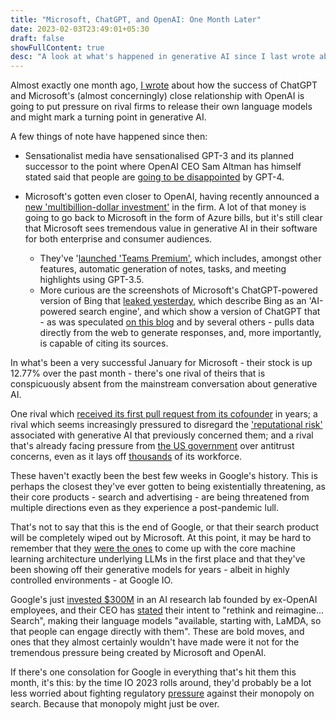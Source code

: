 ```yaml
---
title: "Microsoft, ChatGPT, and OpenAI: One Month Later"
date: 2023-02-03T23:49:01+05:30
draft: false
showFullContent: true
desc: "A look at what's happened in generative AI since I last wrote about it a month ago, and what it means for big tech."
---
```


Almost exactly one month ago, [I wrote](/blog/microsoft-chatgpt-language-bing) about how the success of ChatGPT and Microsoft's (almost concerningly) close relationship with OpenAI is going to put pressure on rival firms to release their own language models and might mark a turning point in generative AI.

A few things of note have happened since then:

* Sensationalist media have sensationalised GPT-3 and its planned successor to the point where OpenAI CEO Sam Altman has himself stated said that people are [going to be disappointed](https://www.theverge.com/23560328/openai-gpt-4-rumor-release-date-sam-altman-interview) by GPT-4.

* Microsoft's gotten even closer to OpenAI, having recently announced a [new 'multibillion-dollar investment'](https://www.theverge.com/2023/1/23/23567448/microsoft-openai-partnership-extension-ai) in the firm. A lot of that money is going to go back to Microsoft in the form of Azure bills, but it's still clear that Microsoft sees tremendous value in generative AI in their software for both enterprise and consumer audiences.
  
  * They've '[launched 'Teams Premium'](https://www.theverge.com/2023/2/2/23582610/microsoft-teams-premium-openai-gpt-features), which includes, amongst other features, automatic generation of notes, tasks, and meeting highlights using GPT-3.5.
  * More curious are the screenshots of Microsoft's ChatGPT-powered version of Bing that [leaked yesterday](https://www.theverge.com/2023/2/3/23584675/microsoft-ai-bing-chatgpt-screenshots-leak), which describe Bing as an 'AI-powered search engine', and which show a version of ChatGPT that - as was speculated [on this blog](/blog/microsoft-chatgpt-language-bing) and by several others - pulls data directly from the web to generate responses, and, more importantly, is capable of citing its sources.

In what's been a very successful January for Microsoft - their stock is up 12.77% over the past month - there's one rival of theirs that is conspicuously absent from the mainstream conversation about generative AI.

One rival which [received its first pull request from its cofounder](https://www.forbes.com/sites/richardnieva/2023/01/31/sergey-brin-code-request-lamda/?sh=af267b57ce68) in years; a rival which seems increasingly pressured to disregard the ['reputational risk'](https://www.theverge.com/2022/12/14/23508756/google-vs-chatgpt-ai-replace-search-reputational-risk) associated with generative AI that previously concerned them; and a rival that's already facing pressure from [the US government](https://www.theverge.com/2023/1/24/23569127/google-advertising-monopoly-antitrust-lawsuit-federal-government) over antitrust concerns, even as it lays off [thousands](https://www.cnbc.com/2023/01/20/google-to-lay-off-12000-people-memo-from-ceo-sundar-pichai-says.html) of its workforce.

These haven't exactly been the best few weeks in Google's history. This is perhaps the closest they've ever gotten to being existentially threatening, as their core products - search and advertising - are being threatened from multiple directions even as they experience a post-pandemic lull.

That's not to say that this is the end of Google, or that their search product will be completely wiped out by Microsoft. At this point, it may be hard to remember that they [were the ones](https://ai.googleblog.com/2017/08/transformer-novel-neural-network.html) to come up with the core machine learning architecture underlying LLMs in the first place and that they've been showing off their generative models for years - albeit in highly controlled environments - at Google IO.

Google's just [invested $300M](https://finance.yahoo.com/news/google-invests-almost-400-million-184850399.html) in an AI research lab founded by ex-OpenAI employees, and their CEO has [stated](https://abc.xyz/investor/static/pdf/2022_Q4_Earnings_Transcript.pdf?cache=c632791) their intent to "rethink and reimagine... Search", making their language models "available, starting with, LaMDA, so that people can engage directly with them". These are bold moves, and ones that they almost certainly wouldn't have made were it not for the tremendous pressure being created by Microsoft and OpenAI.

If there's one consolation for Google in everything that's hit them this month, it's this: by the time IO 2023 rolls around, they'd probably be a lot less worried about fighting regulatory [pressure](https://www.justice.gov/opa/pr/justice-department-sues-google-monopolizing-digital-advertising-technologies) against their monopoly on search. Because that monopoly might just be over.
